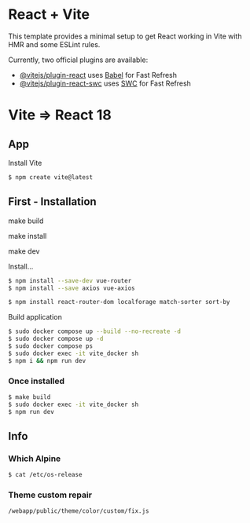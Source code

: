 # React + Vite

This template provides a minimal setup to get React working in Vite with HMR and some ESLint rules.

Currently, two official plugins are available:

- [@vitejs/plugin-react](https://github.com/vitejs/vite-plugin-react/blob/main/packages/plugin-react/README.md) uses [Babel](https://babeljs.io/) for Fast Refresh
- [@vitejs/plugin-react-swc](https://github.com/vitejs/vite-plugin-react-swc) uses [SWC](https://swc.rs/) for Fast Refresh

# Vite => React 18

## App

Install Vite
```bash
$ npm create vite@latest
```

## First - Installation

make build

make install

make dev


Install...
```bash
$ npm install --save-dev vue-router
$ npm install --save axios vue-axios

$ npm install react-router-dom localforage match-sorter sort-by
```

Build application
```bash
$ sudo docker compose up --build --no-recreate -d
$ sudo docker compose up -d
$ sudo docker compose ps
$ sudo docker exec -it vite_docker sh
$ npm i && npm run dev
```

### Once installed
```bash
$ make build
$ sudo docker exec -it vite_docker sh
$ npm run dev
```

## Info

### Which Alpine
```bash
$ cat /etc/os-release
```

### Theme custom repair
```
/webapp/public/theme/color/custom/fix.js
```